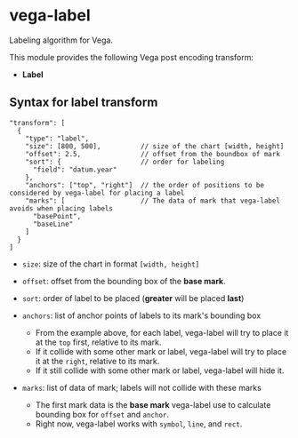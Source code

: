 # vega-label

Labeling algorithm for Vega.

This module provides the following Vega post encoding transform:
- **Label**

## Syntax for label transform
```
"transform": [
  {
    "type": "label",
    "size": [800, 500],          // size of the chart [width, height]
    "offset": 2.5,               // offset from the boundbox of mark
    "sort": {                    // order for labeling
      "field": "datum.year"
    },
    "anchors": ["top", "right"]  // the order of positions to be considered by vega-label for placing a label
    "marks": [                   // The data of mark that vega-label avoids when placing labels
      "basePoint",
      "baseLine"
    ] 
  }
]
```

- `size`: size of the chart in format `[width, height]`

- `offset`: offset from the bounding box of the **base mark**.

- `sort`: order of label to be placed (**greater** will be placed **last**)

- `anchors`: list of anchor points of labels to its mark's bounding box
  - From the example above, for each label, vega-label will try to place it at the `top` first, relative to its mark.
  - If it collide with some other mark or label, vega-label will try to place it at the `right`, relative to its mark.
  - If it still collide with some other mark or label, vega-label will hide it.

- `marks`: list of data of mark; labels will not collide with these marks
  - The first mark data is the **base mark** vega-label use to calculate bounding box for `offset` and `anchor`.
  - Right now, vega-label works with `symbol`, `line`, and `rect`.